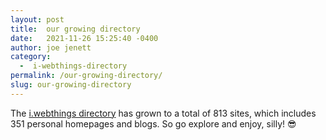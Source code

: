 ```yaml
---
layout: post
title:  our growing directory
date:   2021-11-26 15:25:40 -0400
author: joe jenett
category:
  -  i-webthings-directory
permalink: /our-growing-directory/
slug: our-growing-directory
---
```

The <a title="i.webthings directory" href="https://directory.jenett.org/">i.webthings directory</a> has grown to a total of 813 sites, which includes 351 personal homepages and blogs. So go explore and enjoy, silly! 😎